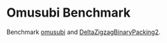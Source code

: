 # Omusubi Benchmark

Benchmark [omusubi](https://github.com/koron/omusubi) and [DeltaZigzagBinaryPacking2](https://github.com/koron/JavaFastPFOR).
